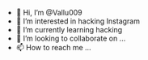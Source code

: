 - 👋 Hi, I’m @Vallu009
- 👀 I’m interested in hacking Instagram
- 🌱 I’m currently learning hacking
- 💞️ I’m looking to collaborate on ...
- 📫 How to reach me ...

<!---
Vallu009/Vallu009 is a ✨ special ✨ repository because its `README.md` (this file) appears on your GitHub profile.
You can click the Preview link to take a look at your changes.
--->
